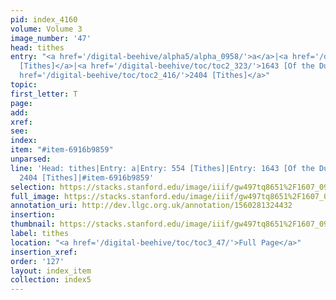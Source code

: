 ```yaml
---
pid: index_4160
volume: Volume 3
image_number: '47'
head: tithes
entry: "<a href='/digital-beehive/alpha5/alpha_0958/'>a</a>|<a href='/digital-beehive/toc/toc2_129/'>554
  [Tithes]</a>|<a href='/digital-beehive/toc/toc2_323/'>1643 [Of the Duty of Tithes]</a>|<a
  href='/digital-beehive/toc/toc2_416/'>2404 [Tithes]</a>"
topic: 
first_letter: T
page: 
add: 
xref: 
see: 
index: 
item: "#item-6916b9859"
unparsed: 
line: 'Head: tithes|Entry: a|Entry: 554 [Tithes]|Entry: 1643 [Of the Duty of Tithes]|Entry:
  2404 [Tithes]|#item-6916b9859'
selection: https://stacks.stanford.edu/image/iiif/gw497tq8651%2F1607_0990/1592,3029,679,167/full/0/default.jpg
full_image: https://stacks.stanford.edu/image/iiif/gw497tq8651%2F1607_0990/full/full/0/default.jpg
annotation_uri: http://dev.llgc.org.uk/annotation/1560281324432
insertion: 
thumbnail: https://stacks.stanford.edu/image/iiif/gw497tq8651%2F1607_0990/1592,3029,679,167/150,/0/default.jpg
label: tithes
location: "<a href='/digital-beehive/toc/toc3_47/'>Full Page</a>"
insertion_xref: 
order: '127'
layout: index_item
collection: index5
---
```

